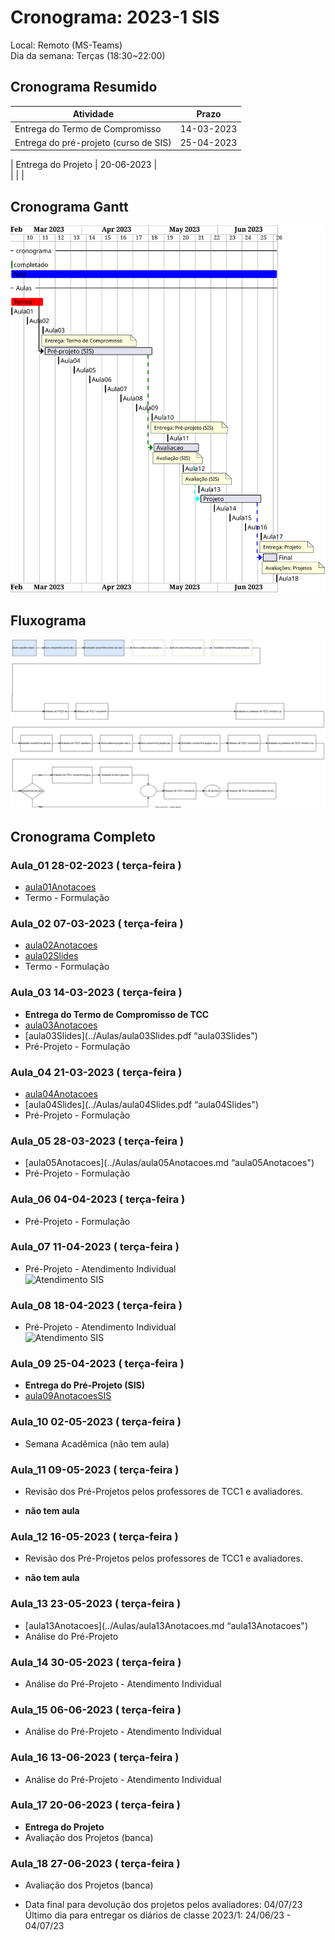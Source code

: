 # Cronograma:   2023-1 SIS  
  
Local:   Remoto (MS-Teams)  
Dia da semana:   Terças (18:30\~22:00)  
  
<!-- [ ] Aviso: Inicio das aulas <> -->  
  
## Cronograma Resumido  
  
| Atividade | Prazo |  
|--- | ---- |  
| Entrega do Termo de Compromisso |   14-03-2023  |  
| Entrega do pré-projeto (curso de SIS) |   25-04-2023  |  
  
| Entrega do Projeto |   20-06-2023  |  
|   |  |  
  
## Cronograma Gantt  
  
![Cronograma Gantt](../svg/Cronogramas/cronograma_SIS.svg "Cronograma Gantt")  
  
## Fluxograma  
  
![Fluxograma](cronogramaFluxograma.drawio.svg "fluxograma")  
  
## Cronograma Completo  
  
### Aula_01 28-02-2023  ( terça-feira )  
  
- [aula01Anotacoes](../Aulas/aula01Anotacoes.md "aula01Anotacoes")  
- Termo - Formulação  
  
### Aula_02 07-03-2023  ( terça-feira )  
  
<!-- \[AVISO] Termo atraso https://github.com/dalton-reis/disciplinaTCC1Privado/projects/1#card-67011391 -->  
- [aula02Anotacoes](../Aulas/aula02Anotacoes.md "aula02Anotacoes")  
- [aula02Slides](../Aulas/aula02Slides.pdf "aula02Slides")  
- Termo - Formulação  
  
### Aula_03 14-03-2023  ( terça-feira )  
  
- **Entrega do Termo de Compromisso de TCC**  
- [aula03Anotacoes](../Aulas/aula03Anotacoes.md "aula03Anotacoes")  
- [aula03Slides](../Aulas/aula03Slides.pdf “aula03Slides")  
- Pré-Projeto - Formulação  
  
### Aula_04 21-03-2023  ( terça-feira )  
  
<!-- \[AVISO] Orientadores https://github.com/dalton-reis/disciplinaTCC1Privado/projects/1#card-67524750 -->  
- [aula04Anotacoes](../Aulas/aula04Anotacoes.md "aula04Anotacoes")  
- [aula04Slides](../Aulas/aula04Slides.pdf “aula04Slides")  
- Pré-Projeto - Formulação  
  
### Aula_05 28-03-2023  ( terça-feira )  
  
<!-- \[AVISO] banca BCC -->  
- [aula05Anotacoes](../Aulas/aula05Anotacoes.md “aula05Anotacoes")  
- Pré-Projeto - Formulação  
  
### Aula_06 04-04-2023  ( terça-feira )  
  
- Pré-Projeto - Formulação  
  
### Aula_07 11-04-2023  ( terça-feira )  
  
<!-- \[AVISO] Atendimento SIS: https://github.com/dalton-reis/disciplinaTCC1Privado/projects/1#card-85660899 -->  
- Pré-Projeto - Atendimento Individual  
![Atendimento SIS](../Cronogramas/AtendimentoSIS_A.png "Atendimento SIS")  
  
### Aula_08 18-04-2023  ( terça-feira )  
  
- Pré-Projeto - Atendimento Individual  
![Atendimento SIS](../Cronogramas/AtendimentoSIS_B.png "Atendimento SIS")  
  
### Aula_09 25-04-2023  ( terça-feira )  
  
- **Entrega do Pré-Projeto (SIS)**  
- [aula09AnotacoesSIS](../Aulas/aula09AnotacoesSIS.md "aula09AnotacoesSIS")  
  
### Aula_10 02-05-2023  ( terça-feira )  
  
- Semana Acadêmica (não tem aula)  
  
### Aula_11 09-05-2023  ( terça-feira )  
  
<!-- \[ ] Revisão dos Pré-Projetos: https://github.com/dalton-reis/disciplinaTCC1Privado/projects/1#card-86157761 -->  
- Revisão dos Pré-Projetos pelos professores de TCC1 e avaliadores.  
  
- **não tem aula**  
  
### Aula_12 16-05-2023  ( terça-feira )  
  
- Revisão dos Pré-Projetos pelos professores de TCC1 e avaliadores.  
  
- **não tem aula**  
  
### Aula_13 23-05-2023  ( terça-feira )  
  
- [aula13Anotacoes](../Aulas/aula13Anotacoes.md “aula13Anotacoes")  
- Análise do Pré-Projeto  
  
### Aula_14 30-05-2023  ( terça-feira )  
  
- Análise do Pré-Projeto - Atendimento Individual  
  
### Aula_15 06-06-2023  ( terça-feira )  
  
- Análise do Pré-Projeto - Atendimento Individual  
  
### Aula_16 13-06-2023  ( terça-feira )  
  
- Análise do Pré-Projeto - Atendimento Individual  
  
### Aula_17 20-06-2023  ( terça-feira )  
  
- **Entrega do Projeto**  
- Avaliação dos Projetos (banca)  
  
### Aula_18 27-06-2023  ( terça-feira )  
  
- Avaliação dos Projetos (banca)  
  
<!-- [ ] Aviso: DION: fechar notas <> -->  
- Data final para devolução dos projetos pelos avaliadores:  04/07/23  
Último dia para entregar os diários de classe 2023/1: 24/06/23 - 04/07/23  
